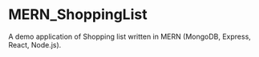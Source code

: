 # MERN_ShoppingList
A demo application of Shopping list written in MERN (MongoDB, Express, React, Node.js).
